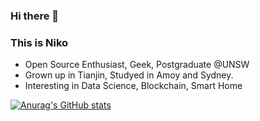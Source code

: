 ### Hi there 👋



### This is Niko

- Open Source Enthusiast, Geek, Postgraduate @UNSW
- Grown up in Tianjin, Studyed in Amoy and Sydney.
- Interesting in Data Science, Blockchain, Smart Home


<!--
**n1k0ver3E/n1k0ver3E** is a ✨ _special_ ✨ repository because its `README.md` (this file) appears on your GitHub profile.

Here are some ideas to get you started:

- 🔭 I’m currently working on ...
- 🌱 I’m currently learning ...
- 👯 I’m looking to collaborate on ...
- 🤔 I’m looking for help with ...
- 💬 Ask me about ...
- 📫 How to reach me: ...
- 😄 Pronouns: ...
- ⚡ Fun fact: ...
-->
[![Anurag's GitHub stats](https://github-readme-stats.vercel.app/api?username=n1k0ver3E)](https://github.com/anuraghazra/github-readme-stats)
